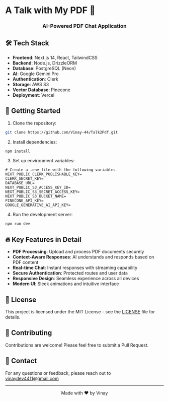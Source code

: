 # A Talk with My PDF 🚀

<div align="center">
  <h3>AI-Powered PDF Chat Application</h3>
</div>

## 🛠️ Tech Stack

- **Frontend**: Next.js 14, React, TailwindCSS
- **Backend**: Node.js, DrizzleORM
- **Database**: PostgreSQL (Neon)
- **AI**: Google Gemini Pro
- **Authentication**: Clerk
- **Storage**: AWS S3
- **Vector Database**: Pinecone
- **Deployment**: Vercel

## 🚀 Getting Started

1. Clone the repository:
```bash
git clone https://github.com/Vinay-44/Talk2Pdf.git
```

2. Install dependencies:
```bash
npm install
```

3. Set up environment variables:
```env
# Create a .env file with the following variables
NEXT_PUBLIC_CLERK_PUBLISHABLE_KEY=
CLERK_SECRET_KEY=
DATABASE_URL=
NEXT_PUBLIC_S3_ACCESS_KEY_ID=
NEXT_PUBLIC_S3_SECRET_ACCESS_KEY=
NEXT_PUBLIC_S3_BUCKET_NAME=
PINECONE_API_KEY=
GOOGLE_GENERATIVE_AI_API_KEY=
```

4. Run the development server:
```bash
npm run dev
```


## 🔥 Key Features in Detail

- **PDF Processing**: Upload and process PDF documents securely
- **Context-Aware Responses**: AI understands and responds based on PDF content
- **Real-time Chat**: Instant responses with streaming capability
- **Secure Authentication**: Protected routes and user data
- **Responsive Design**: Seamless experience across all devices
- **Modern UI**: Sleek animations and intuitive interface

## 📄 License

This project is licensed under the MIT License - see the [LICENSE](LICENSE) file for details.

## 🤝 Contributing

Contributions are welcome! Please feel free to submit a Pull Request.

## 📧 Contact

For any questions or feedback, please reach out to [vinaydev4411@gmail.com](mailto:vinaydev4411@gmail.com)

---

<div align="center">
  Made with ❤️ by Vinay
</div>
